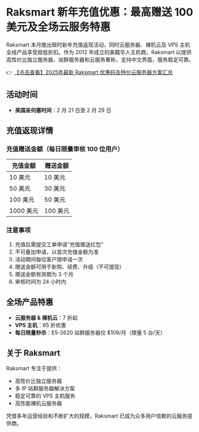 # Raksmart 新年充值优惠：最高赠送 100 美元及全场云服务特惠

Raksmart 本月推出限时新年充值返现活动，同时云服务器、裸机云及 VPS 主机全线产品享受超低折扣。作为 2012 年成立的美籍华人主机商，Raksmart 以提供高性价比独立服务器、站群服务器和云服务著称，支持中文界面，服务稳定可靠。

👉 [【点击查看】2025年最新 Raksmart 优惠码及特价云服务器方案汇总](https://bit.ly/raksmart)

## 活动时间
- **美国圣何塞时间**：2 月 21 日至 2 月 29 日

## 充值返现详情
### 充值赠送金额（每日限量审核 100 位用户）
| 充值金额 | 赠送金额 |
|---------|---------|
| 10 美元 | 10 美元 |
| 50 美元 | 30 美元 |
| 100 美元 | 50 美元 |
| 1000 美元 | 100 美元 |

### 注意事项
1. 充值后需提交工单申请"充值赠送红包"
2. 不可叠加申请，以首次充值金额为准
3. 活动期间每位客户限申请一次
4. 赠送金额可用于新购、续费、升级（不可提现）
5. 赠送金额有效期为 3 个月
6. 审核时间为 24 小时内

## 全场产品特惠
- **云服务器 & 裸机云**：7 折起
- **VPS 主机**：65 折优惠
- **每日限量秒杀**：E5-2620 站群服务器仅 $109/月（限量 5 台/天）

## 关于 Raksmart
Raksmart 专注于提供：
- 高性价比独立服务器
- 多 IP 站群服务器解决方案
- 稳定可靠的 VPS 主机服务
- 高性能裸机云服务器

凭借多年运营经验和不断扩大的规模，Raksmart 已成为众多用户信赖的云服务提供商。